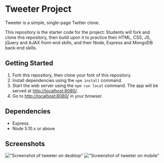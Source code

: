 # Tweeter Project

Tweeter is a simple, single-page Twitter clone.

This repository is the starter code for the project: Students will fork and clone this repository, then build upon it to practice their HTML, CSS, JS, jQuery and AJAX front-end skills, and their Node, Express and MongoDB back-end skills.

## Getting Started

1. Fork this repository, then clone your fork of this repository.
2. Install dependencies using the `npm install` command.
3. Start the web server using the `npm run local` command. The app will be served at <http://localhost:8080/>.
4. Go to <http://localhost:8080/> in your browser.

## Dependencies

- Express
- Node 5.10.x or above

## Screenshots

!["Screenshot of tweeter on desktop"](https://https://github.com/itsCharisma/tweeter/blob/master/docs/Tweeter%20Desktop.png)
!["Screenshot of tweeter on mobile"](https://https://github.com/itsCharisma/tweeter/blob/master/docs/Tweeter%20Mobile.png)